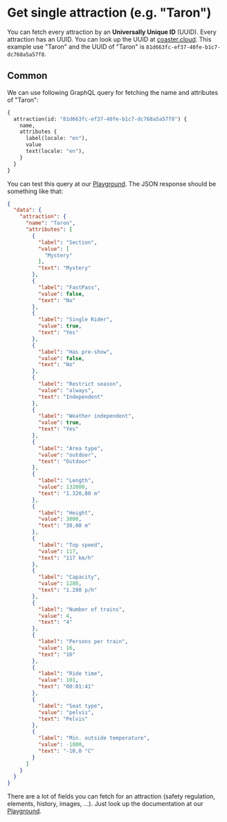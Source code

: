 # Get single attraction (e.g. "Taron")
You can fetch every attraction by an **Universally Unique ID** (UUID). Every attraction has an UUID. You can look up the UUID at
[coaster.cloud](https://coaster.cloud). This example use "Taron" and the UUID of "Taron" is `81d663fc-ef37-40fe-b1c7-dc768a5a57f8`.

## Common
We can use following GraphQL query for fetching the name and attributes of "Taron":
```graphql
{
  attraction(id: "81d663fc-ef37-40fe-b1c7-dc768a5a57f8") {
    name,
    attributes {
      label(locale: "en"),
      value
      text(locale: "en"),
    }
  }
}
```

You can test this query at our [Playground](https://oci.coaster.cloud). The JSON response should be something like that:

```json
{
  "data": {
    "attraction": {
      "name": "Taron",
      "attributes": [
        {
          "label": "Section",
          "value": [
            "Mystery"
          ],
          "text": "Mystery"
        },
        {
          "label": "FastPass",
          "value": false,
          "text": "No"
        },
        {
          "label": "Single Rider",
          "value": true,
          "text": "Yes"
        },
        {
          "label": "Has pre-show",
          "value": false,
          "text": "No"
        },
        {
          "label": "Restrict season",
          "value": "always",
          "text": "Independent"
        },
        {
          "label": "Weather independent",
          "value": true,
          "text": "Yes"
        },
        {
          "label": "Area type",
          "value": "outdoor",
          "text": "Outdoor"
        },
        {
          "label": "Length",
          "value": 132000,
          "text": "1.320,00 m"
        },
        {
          "label": "Height",
          "value": 3000,
          "text": "30,00 m"
        },
        {
          "label": "Top speed",
          "value": 117,
          "text": "117 km/h"
        },
        {
          "label": "Capacity",
          "value": 1280,
          "text": "1.280 p/h"
        },
        {
          "label": "Number of trains",
          "value": 4,
          "text": "4"
        },
        {
          "label": "Persons per train",
          "value": 16,
          "text": "16"
        },
        {
          "label": "Ride time",
          "value": 101,
          "text": "00:01:41"
        },
        {
          "label": "Seat type",
          "value": "pelvis",
          "text": "Pelvis"
        },
        {
          "label": "Min. outside temperature",
          "value": -1000,
          "text": "-10,0 °C"
        }
      ]
    }
  }
}
```

There are a lot of fields you can fetch for an attraction (safety regulation, elements, history, images, ...). Just look up the documentation
at our [Playground](https://oci.coaster.cloud).